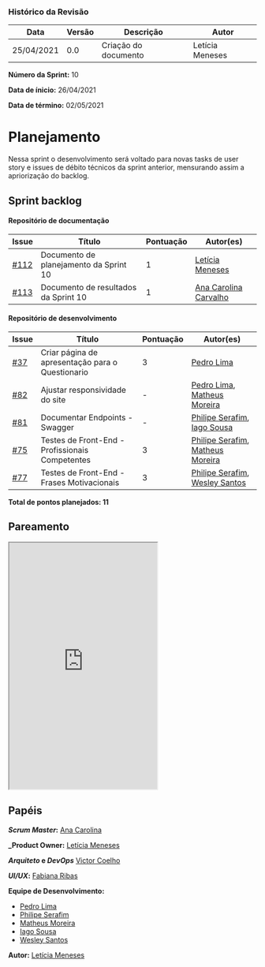 ### Histórico da Revisão
| Data | Versão | Descrição | Autor |
|---|---|---|---|
| 25/04/2021| 0.0 |Criação do documento | Letícia Meneses |


**Número da Sprint:** 10

**Data de ínicio:** 26/04/2021

**Data de término:** 02/05/2021

# **Planejamento**
Nessa sprint o desenvolvimento será voltado para novas tasks de user story e issues de débito técnicos da sprint anterior, mensurando assim a apriorização do backlog.

## Sprint backlog

#### Repositório de documentação

| Issue | Título | Pontuação | Autor(es) |
|---|---|---|---|
|[#112](https://github.com/fga-eps-mds/2020.2-Violeta-Documentacao/issues/112)| Documento de planejamento da Sprint 10 | 1 | [Letícia Meneses](https://github.com/mbslet) |
|[#113](https://github.com/fga-eps-mds/2020.2-Violeta-Documentacao/issues/113)| Documento de resultados da Sprint 10 | 1 | [Ana Carolina Carvalho](https://github.com/anacarolcs) |

#### Repositório de desenvolvimento

| Issue | Título | Pontuação | Autor(es) |
|---|---|---|---|
|[#37](https://github.com/fga-eps-mds/2020.2-violeta-desenvolvimento/issues/37)| Criar página de apresentação para o Questionario | 3 | [Pedro Lima](https://github.com/pedrolimass) |
|[#82](https://github.com/fga-eps-mds/2020.2-Violeta-Desenvolvimento/issues/82)| Ajustar responsividade do site| - | [Pedro Lima](https://github.com/pedrolimass), [Matheus Moreira](https://github.com/mateus-lm)  |
[#81](https://github.com/fga-eps-mds/2020.2-Violeta-Desenvolvimento/issues/38)| Documentar Endpoints - Swagger | - | [Philipe Serafim](https://github.com/philipeserafim), [Iago Sousa](https://github.com/iasousa) |
[#75](https://github.com/fga-eps-mds/2020.2-Violeta-Desenvolvimento/issues/75)| Testes de Front-End - Profissionais Competentes | 3 | [Philipe Serafim](https://github.com/philipeserafim), [Matheus Moreira](https://github.com/mateus-lm) |
[#77](https://github.com/fga-eps-mds/2020.2-Violeta-Desenvolvimento/issues/77)| Testes de Front-End - Frases Motivacionais | 3 | [Philipe Serafim](https://github.com/philipeserafim), [Wesley Santos](https://github.com/wesleysantos00) |

<b>Total de pontos planejados: 11 </b>

## Pareamento

<iframe weidth="100%" height="500" src="https://docs.google.com/spreadsheets/d/e/2PACX-1vSUvF3lwINiA2gmoZeLfAFfI-sgInnqEVf4oq7nkh3joRHfGQgwIc63ij0wCB5oJzGtZirY3eT-hLjK/pubhtml?gid=1849644167&amp;single=true&amp;widget=true&amp;headers=false"></iframe>


## Papéis

**_Scrum Master_:** [Ana Carolina](https://github.com/anacarolcs)

**_Product Owner:** [Letícia Meneses](https://github.com/mbslet)

**_Arquiteto_ e _DevOps_** [Victor Coelho](https://github.com/victorhdcoelho)

**_UI/UX_:** [Fabiana Ribas](https://github.com/FabianaRibas)

**Equipe de Desenvolvimento:**

- [Pedro Lima](https://github.com/pedrolimass)
- [Philipe Serafim](https://github.com/philipeserafim)
- [Matheus Moreira](https://github.com/mateus-lm)
- [Iago Sousa](https://github.com/iasousa)
- [Wesley Santos](https://github.com/wesleysantos00)

**Autor:** [Letícia Meneses](https://github.com/mbslet)

